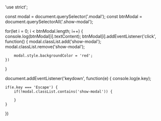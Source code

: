 'use strict';

const modal = document.querySelector('.modal');
const btnModal = document.querySelectorAll('.show-modal');

for(let i = 0; i < btnModal.length; i++) {
    console.log(btnModal[i].textContent);
    btnModal[i].addEventListener('click', function() {
        modal.classList.add('show-modal');
        modal.classList.remove('show-modal');

        modal.style.backgroundColor = 'red';
    })
}

document.addEventListener('keydown', function(e) {
    console.log(e.key);

    if(e.key === 'Escape') {
        if(!modal.classList.contains('show-modal')) {

        }
    }
})
